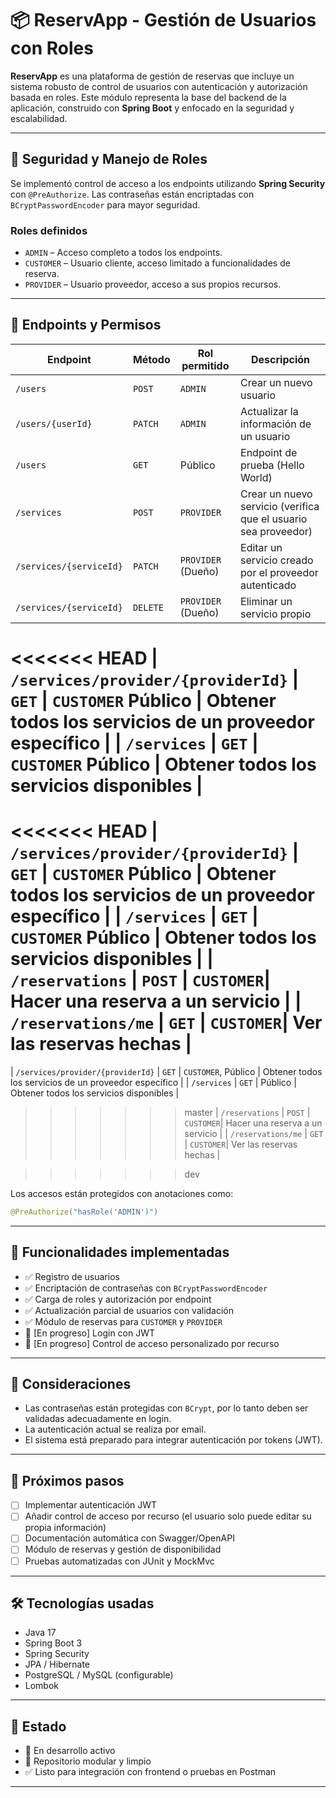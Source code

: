# 📦 ReservApp - Gestión de Usuarios con Roles

**ReservApp** es una plataforma de gestión de reservas que incluye un sistema robusto de control de usuarios con autenticación y autorización basada en roles. Este módulo representa la base del backend de la aplicación, construido con **Spring Boot** y enfocado en la seguridad y escalabilidad.

---

## 🔐 Seguridad y Manejo de Roles

Se implementó control de acceso a los endpoints utilizando **Spring Security** con `@PreAuthorize`. Las contraseñas están encriptadas con `BCryptPasswordEncoder` para mayor seguridad.

### Roles definidos

- `ADMIN` – Acceso completo a todos los endpoints.
- `CUSTOMER` – Usuario cliente, acceso limitado a funcionalidades de reserva.
- `PROVIDER` – Usuario proveedor, acceso a sus propios recursos.

---

## 📲 Endpoints y Permisos

| Endpoint                                 | Método   | Rol permitido       | Descripción                                                  |
|------------------------------------------|----------|----------------------|--------------------------------------------------------------|
| `/users`                                 | `POST`   | `ADMIN`              | Crear un nuevo usuario                                       |
| `/users/{userId}`                        | `PATCH`  | `ADMIN`              | Actualizar la información de un usuario                      |
| `/users`                                 | `GET`    | Público              | Endpoint de prueba (Hello World)                             |
| `/services`                              | `POST`   | `PROVIDER`           | Crear un nuevo servicio (verifica que el usuario sea proveedor) |
| `/services/{serviceId}`                  | `PATCH`  | `PROVIDER` (Dueño)   | Editar un servicio creado por el proveedor autenticado       |
| `/services/{serviceId}`                  | `DELETE` | `PROVIDER` (Dueño)   | Eliminar un servicio propio                                  |
<<<<<<< HEAD
| `/services/provider/{providerId}`        | `GET`    | `CUSTOMER` Público  | Obtener todos los servicios de un proveedor específico       |
| `/services`                              | `GET`    | `CUSTOMER` Público | Obtener todos los servicios disponibles                      |
=======
<<<<<<< HEAD
| `/services/provider/{providerId}`        | `GET`    | `CUSTOMER` Público  | Obtener todos los servicios de un proveedor específico       |
| `/services`                              | `GET`    | `CUSTOMER` Público | Obtener todos los servicios disponibles                      |
| `/reservations`                       | `POST`    | `CUSTOMER`| Hacer una reserva a un servicio |
| `/reservations/me`                       | `GET`    | `CUSTOMER`| Ver las reservas hechas |
=======
| `/services/provider/{providerId}`        | `GET`    | `CUSTOMER`, Público  | Obtener todos los servicios de un proveedor específico       |
| `/services`                              | `GET`    | Público              | Obtener todos los servicios disponibles                      |
>>>>>>> master
| `/reservations`                       | `POST`    | `CUSTOMER`| Hacer una reserva a un servicio |
| `/reservations/me`                       | `GET`    | `CUSTOMER`| Ver las reservas hechas |

>>>>>>> dev

Los accesos están protegidos con anotaciones como:

```java
@PreAuthorize("hasRole('ADMIN')")
```

---

## 🔧 Funcionalidades implementadas

- ✅ Registro de usuarios  
- ✅ Encriptación de contraseñas con `BCryptPasswordEncoder`  
- ✅ Carga de roles y autorización por endpoint  
- ✅ Actualización parcial de usuarios con validación    
- ✅ Módulo de reservas para `CUSTOMER` y `PROVIDER`
- 🚧 [En progreso] Login con JWT
- 🚧 [En progreso] Control de acceso personalizado por recurso  

---

## 🧠 Consideraciones

- Las contraseñas están protegidas con `BCrypt`, por lo tanto deben ser validadas adecuadamente en login.  
- La autenticación actual se realiza por email.  
- El sistema está preparado para integrar autenticación por tokens (JWT).  

---

## 🚀 Próximos pasos

- [ ] Implementar autenticación JWT  
- [ ] Añadir control de acceso por recurso (el usuario solo puede editar su propia información)  
- [ ] Documentación automática con Swagger/OpenAPI  
- [ ] Módulo de reservas y gestión de disponibilidad  
- [ ] Pruebas automatizadas con JUnit y MockMvc  

---

## 🛠️ Tecnologías usadas

- Java 17  
- Spring Boot 3  
- Spring Security  
- JPA / Hibernate  
- PostgreSQL / MySQL (configurable)  
- Lombok  

---

## 📌 Estado

- 🔧 En desarrollo activo  
- 📁 Repositorio modular y limpio  
- ✅ Listo para integración con frontend o pruebas en Postman  

---


